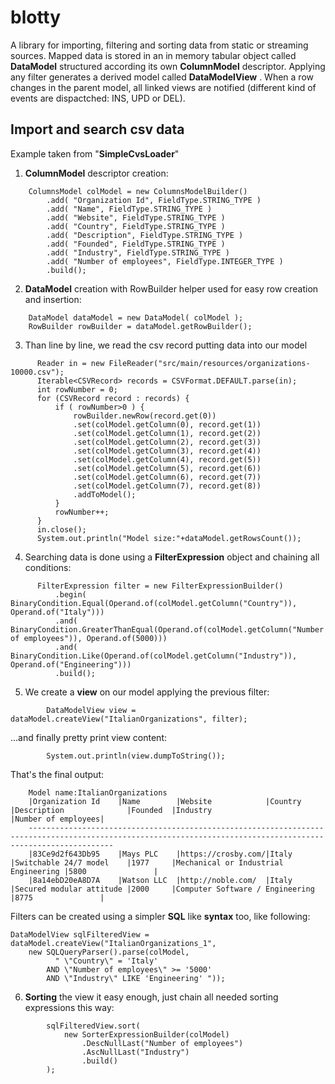 
# blotty
A library for importing, filtering and sorting data from static or streaming sources.
Mapped data is stored in an in memory tabular object called **DataModel** structured according its own **ColumnModel** descriptor.
Applying any filter generates a derived model called **DataModelView** .
When a row changes in the parent model, all linked views are notified (different kind of events are dispactched: INS, UPD or DEL).

## Import and search csv data
Example taken from  "**SimpleCvsLoader**"

 1. **ColumnModel** descriptor creation:
```
	ColumnsModel colModel = new ColumnsModelBuilder()
		.add( "Organization Id", FieldType.STRING_TYPE )
		.add( "Name", FieldType.STRING_TYPE )
		.add( "Website", FieldType.STRING_TYPE )
		.add( "Country", FieldType.STRING_TYPE )
		.add( "Description", FieldType.STRING_TYPE )
		.add( "Founded", FieldType.STRING_TYPE )
		.add( "Industry", FieldType.STRING_TYPE )
		.add( "Number of employees", FieldType.INTEGER_TYPE )				
		.build();	
```
 2. **DataModel** creation with RowBuilder helper used for easy row creation and insertion:
```
    DataModel dataModel = new DataModel( colModel );   
    RowBuilder rowBuilder = dataModel.getRowBuilder();
```
3. Than line by line, we read the csv record putting data into our model
  ```
		Reader in = new FileReader("src/main/resources/organizations-10000.csv");
		Iterable<CSVRecord> records = CSVFormat.DEFAULT.parse(in);
		int rowNumber = 0;
		for (CSVRecord record : records) {
			if ( rowNumber>0 ) {
				rowBuilder.newRow(record.get(0))
				.set(colModel.getColumn(0), record.get(1))
				.set(colModel.getColumn(1), record.get(2))
				.set(colModel.getColumn(2), record.get(3))
				.set(colModel.getColumn(3), record.get(4))
				.set(colModel.getColumn(4), record.get(5))
				.set(colModel.getColumn(5), record.get(6))
				.set(colModel.getColumn(6), record.get(7))
				.set(colModel.getColumn(7), record.get(8))
				.addToModel();
			}
			rowNumber++;
		}		
		in.close();
		System.out.println("Model size:"+dataModel.getRowsCount());
```

4. Searching data is done using a **FilterExpression** object and chaining all conditions: 
  ```
		FilterExpression filter = new FilterExpressionBuilder()
			.begin( BinaryCondition.Equal(Operand.of(colModel.getColumn("Country")), Operand.of("Italy"))) 
			.and( BinaryCondition.GreaterThanEqual(Operand.of(colModel.getColumn("Number of employees")), Operand.of(5000))) 
			.and( BinaryCondition.Like(Operand.of(colModel.getColumn("Industry")), Operand.of("Engineering")))
			.build();
```

5. We create a **view** on our model applying the previous filter:
```
		DataModelView view = dataModel.createView("ItalianOrganizations", filter);
```
...and finally pretty print view content:
```
		System.out.println(view.dumpToString());
```
That's the final output:
```
    Model name:ItalianOrganizations
    |Organization Id    |Name        |Website            |Country   |Description              |Founded  |Industry                             |Number of employees|
    ---------------------------------------------------------------------------------------------------------------------------------------------------------------
    |83Ce9d2f643Db95    |Mays PLC    |https://crosby.com/|Italy     |Switchable 24/7 model    |1977     |Mechanical or Industrial Engineering |5800               |
    |8a14ebD20eA8D7A    |Watson LLC  |http://noble.com/  |Italy     |Secured modular attitude |2000     |Computer Software / Engineering      |8775               |
```
Filters can be created using a simpler **SQL** like **syntax** too, like following:
```
DataModelView sqlFilteredView = dataModel.createView("ItalianOrganizations_1", 
	new SQLQueryParser().parse(colModel, 
		  " \"Country\" = 'Italy' 
		AND \"Number of employees\" >= '5000' 
		AND \"Industry\" LIKE 'Engineering' "));
```

6. **Sorting** the view it easy enough, just chain all needed sorting expressions this way:
```
		sqlFilteredView.sort(
			new SorterExpressionBuilder(colModel)
				.DescNullLast("Number of employees") 
				.AscNullLast("Industry")
				.build()	
		);
```
